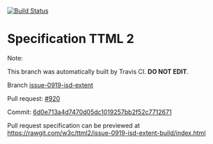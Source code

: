 [![Build Status](https://travis-ci.org/w3c/ttml2.svg?branch=issue-0919-isd-extent)](https://travis-ci.org/w3c/ttml2)


# Specification TTML 2


Note:


This branch was automatically built by Travis CI. <b>DO NOT EDIT</b>.


 Branch [issue-0919-isd-extent](https://github.com/w3c/ttml2/tree/issue-0919-isd-extent)


 Pull request: [#920](https://github.com/w3c/ttml2/pull/920)


 Commit: [6d0e713a4d7470d05dc1019257bb2f52c7712671](https://github.com/w3c/ttml2/commit/6d0e713a4d7470d05dc1019257bb2f52c7712671)

Pull request specification can be previewed at https://rawgit.com/w3c/ttml2/issue-0919-isd-extent-build/index.html



